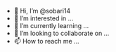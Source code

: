 - 👋 Hi, I’m @sobari14
- 👀 I’m interested in ...
- 🌱 I’m currently learning ...
- 💞️ I’m looking to collaborate on ...
- 📫 How to reach me ...

<!---
sobari14/sobari14 is a ✨ special ✨ repository because its `README.md` (this file) appears on your GitHub profile.
You can click the Preview link to take a look at your changes.
--->
<div class="FKTOVV _3DKwBj" style="background-image: url(&quot;https://cf.shopee.vn/file/ccf1d4ab1750284e102f2d6790297429&quot;); background-size: contain; background-repeat: no-repeat;"></div>
